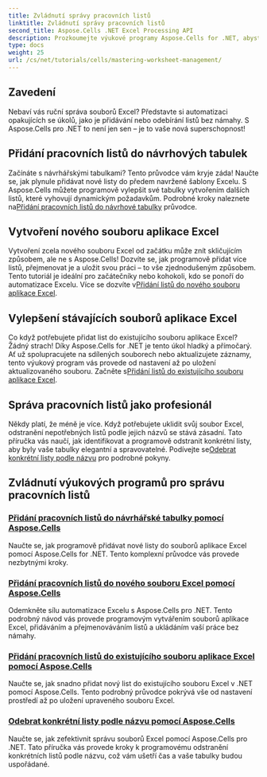 ```yaml
---
title: Zvládnutí správy pracovních listů
linktitle: Zvládnutí správy pracovních listů
second_title: Aspose.Cells .NET Excel Processing API
description: Prozkoumejte výukové programy Aspose.Cells for .NET, abyste zvládli automatizaci Excelu. Naučte se programově přidávat/odebírat listy v nových nebo stávajících souborech aplikace Excel.
type: docs
weight: 25
url: /cs/net/tutorials/cells/mastering-worksheet-management/
---
```

## Zavedení

Nebaví vás ruční správa souborů Excel? Představte si automatizaci opakujících se úkolů, jako je přidávání nebo odebírání listů bez námahy. S Aspose.Cells pro .NET to není jen sen – je to vaše nová superschopnost!  

## Přidání pracovních listů do návrhových tabulek  

 Začínáte s návrhářskými tabulkami? Tento průvodce vám kryje záda! Naučte se, jak plynule přidávat nové listy do předem navržené šablony Excelu. S Aspose.Cells můžete programově vylepšit své tabulky vytvořením dalších listů, které vyhovují dynamickým požadavkům. Podrobné kroky naleznete na[Přidání pracovních listů do návrhové tabulky](./adding-worksheets-to-designer-spreadsheet/) průvodce.  

## Vytvoření nového souboru aplikace Excel  

 Vytvoření zcela nového souboru Excel od začátku může znít skličujícím způsobem, ale ne s Aspose.Cells! Dozvíte se, jak programově přidat více listů, přejmenovat je a uložit svou práci – to vše zjednodušeným způsobem. Tento tutoriál je ideální pro začátečníky nebo kohokoli, kdo se ponoří do automatizace Excelu. Více se dozvíte v[Přidání listů do nového souboru aplikace Excel](./adding-worksheets-to-new-excel-file/).  

## Vylepšení stávajících souborů aplikace Excel  

 Co když potřebujete přidat list do existujícího souboru aplikace Excel? Žádný strach! Díky Aspose.Cells for .NET je tento úkol hladký a přímočarý. Ať už spolupracujete na sdílených souborech nebo aktualizujete záznamy, tento výukový program vás provede od nastavení až po uložení aktualizovaného souboru. Začněte s[Přidání listů do existujícího souboru aplikace Excel](./adding-worksheets-to-existing-excel-file/).  

## Správa pracovních listů jako profesionál  

 Někdy platí, že méně je více. Když potřebujete uklidit svůj soubor Excel, odstranění nepotřebných listů podle jejich názvů se stává zásadní. Tato příručka vás naučí, jak identifikovat a programově odstranit konkrétní listy, aby byly vaše tabulky elegantní a spravovatelné. Podívejte se[Odebrat konkrétní listy podle názvu](./remove-specific-worksheets-by-name/) pro podrobné pokyny.  

## Zvládnutí výukových programů pro správu pracovních listů
### [Přidání pracovních listů do návrhářské tabulky pomocí Aspose.Cells](./adding-worksheets-to-designer-spreadsheet/)
Naučte se, jak programově přidávat nové listy do souborů aplikace Excel pomocí Aspose.Cells for .NET. Tento komplexní průvodce vás provede nezbytnými kroky.
### [Přidání pracovních listů do nového souboru Excel pomocí Aspose.Cells](./adding-worksheets-to-new-excel-file/)
Odemkněte sílu automatizace Excelu s Aspose.Cells pro .NET. Tento podrobný návod vás provede programovým vytvářením souborů aplikace Excel, přidáváním a přejmenováváním listů a ukládáním vaší práce bez námahy.
### [Přidání pracovních listů do existujícího souboru aplikace Excel pomocí Aspose.Cells](./adding-worksheets-to-existing-excel-file/)
Naučte se, jak snadno přidat nový list do existujícího souboru Excel v .NET pomocí Aspose.Cells. Tento podrobný průvodce pokrývá vše od nastavení prostředí až po uložení upraveného souboru Excel.
### [Odebrat konkrétní listy podle názvu pomocí Aspose.Cells](./remove-specific-worksheets-by-name/)
Naučte se, jak zefektivnit správu souborů Excel pomocí Aspose.Cells pro .NET. Tato příručka vás provede kroky k programovému odstranění konkrétních listů podle názvu, což vám ušetří čas a vaše tabulky budou uspořádané.